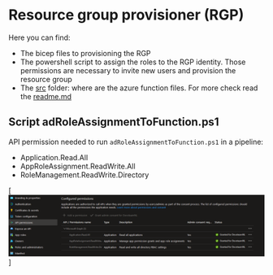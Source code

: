 # Resource group provisioner (RGP)

Here you can find:

- The bicep files to provisioning the RGP
- The powershell script to assign the roles to the RGP identity. Those permissions are necessary to invite new users and provision the resource group
- The [src](src) folder: where are the azure function files. For more check read the [readme.md](src/ResourceGroupProvisionerFunction/readme.md)

## Script adRoleAssignmentToFunction.ps1

API permission needed to run `adRoleAssignmentToFunction.ps1` in a pipeline:

- Application.Read.All
- AppRoleAssignment.ReadWrite.All 
- RoleManagement.ReadWrite.Directory  

[![permissions.png](./docs/permissions.png)]
